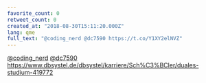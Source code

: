```yaml
---
favorite_count: 0
retweet_count: 0
created_at: "2018-08-30T15:11:20.000Z"
lang: qme
full_text: "@coding_nerd @dc7590 https://t.co/Y1XY2elNVZ"
---
```


[@coding_nerd](https://twitter.com/coding_nerd)
[@dc7590](https://twitter.com/dc7590)
<https://www.dbsystel.de/dbsystel/karriere/Sch%C3%BCler/duales-studium-419772>
